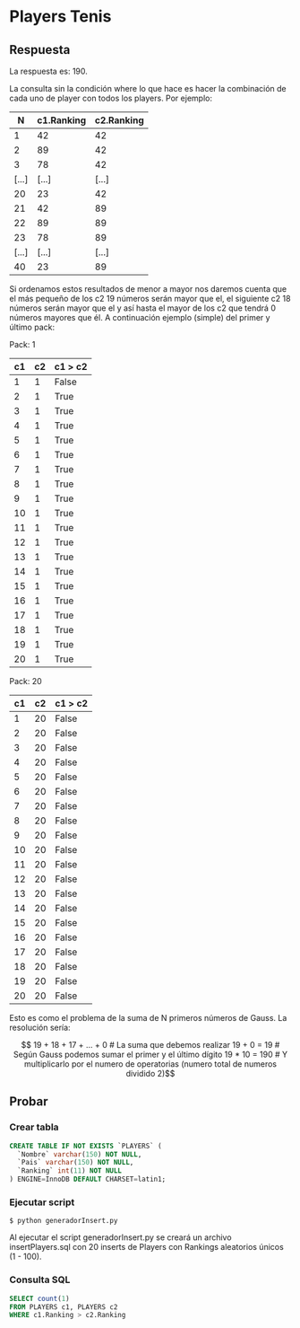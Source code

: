 # Players Tenis

## Respuesta

La respuesta es: 190. 

La consulta sin la condición where lo que hace es hacer la combinación de cada uno de player con todos los players. Por ejemplo:

N     | c1.Ranking | c2.Ranking
------|------------|-----------
1     | 42         | 42
2     | 89         | 42 
3     | 78         | 42
[...] | [...]      | [...]
20    | 23         | 42
21    | 42         | 89
22    | 89         | 89 
23    | 78         | 89
[...] | [...]      | [...]
40    | 23         | 89

Si ordenamos estos resultados de menor a mayor nos daremos cuenta que el más pequeño de los c2 19 números serán mayor que el, el siguiente c2 18 números serán mayor que el y así hasta el mayor de los c2 que tendrá 0 números mayores que él. A continuación ejemplo (simple) del primer y último pack:

Pack: 1

c1 | c2 | c1 > c2
---|---|---
1 | 1 | False
2 | 1 | True
3 | 1 | True
4 | 1 | True
5 | 1 | True
6 | 1 | True
7 | 1 | True
8 | 1 | True
9 | 1 | True
10 | 1 | True
11 | 1 | True
12 | 1 | True
13 | 1 | True
14 | 1 | True
15 | 1 | True
16 | 1 | True
17 | 1 | True
18 | 1 | True
19 | 1 | True
20 | 1 | True


Pack: 20

c1 | c2 | c1 > c2
---|---|---
1 | 20 | False
2 | 20 | False
3 | 20 | False
4 | 20 | False
5 | 20 | False
6 | 20 | False
7 | 20 | False
8 | 20 | False
9 | 20 | False
10 | 20 | False
11 | 20 | False
12 | 20 | False
13 | 20 | False
14 | 20 | False
15 | 20 | False
16 | 20 | False
17 | 20 | False
18 | 20 | False
19 | 20 | False
20 | 20 | False

Esto es como el problema de la suma de N primeros números de Gauss. La resolución sería:
``` math
  19 + 18 + 17 + ... + 0  # La suma que debemos realizar 
  19 + 0 = 19             # Según Gauss podemos sumar el primer y el último dígito
  19 * 10 = 190           # Y multiplicarlo por el numero de operatorias (numero total de numeros dividido 2)
```


## Probar

### Crear tabla

``` sql
CREATE TABLE IF NOT EXISTS `PLAYERS` (
  `Nombre` varchar(150) NOT NULL,
  `Pais` varchar(150) NOT NULL,
  `Ranking` int(11) NOT NULL
) ENGINE=InnoDB DEFAULT CHARSET=latin1;
```
### Ejecutar script

    $ python generadorInsert.py

Al ejecutar el script generadorInsert.py se creará un archivo insertPlayers.sql con 20 inserts de Players con Rankings aleatorios únicos (1 - 100).

### Consulta SQL
``` sql
SELECT count(1)
FROM PLAYERS c1, PLAYERS c2  
WHERE c1.Ranking > c2.Ranking
```
